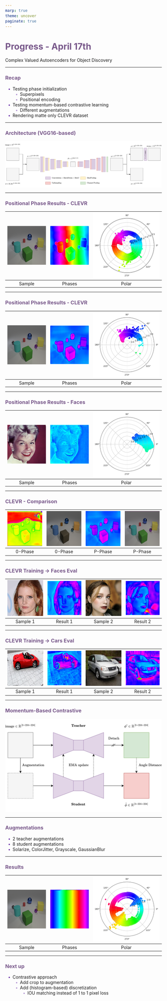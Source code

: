 ```yaml
---
marp: true
theme: uncover
paginate: true
---
```


<!-- _paginate: skip -->

# Progress - April 17th

Complex Valued Autoencoders for Object Discovery

---

### Recap

-   Testing phase initialization
    -   Superpixels
    -   Positional encoding
-   Testing momentum-based contrastive learning
    -   Different augmentations
-   Rendering matte only CLEVR dataset

---

### Architecture (VGG16-based)

![width:12in](assets/CAE.jpg)

---

### Positional Phase Results - CLEVR

| ![height:3in width:3in](assets/clevr_s.jpg) | ![height:3in width:3in](assets/clevr_p_ns.jpg) | ![height:3in width:3in](assets/clevr_c_ns.jpg) |
| :-----------------------------------------: | :--------------------------------------------: | :--------------------------------------------: |
|                   Sample                    |                     Phases                     |                     Polar                      |

---

### Positional Phase Results - CLEVR

| ![height:3in width:3in](assets/clevr_s.jpg) | ![height:3in width:3in](assets/clevr_p.jpg) | ![height:3in width:3in](assets/clevr_c.jpg) |
| :-----------------------------------------: | :-----------------------------------------: | :-----------------------------------------: |
|                   Sample                    |                   Phases                    |                    Polar                    |

---

### Positional Phase Results - Faces

| ![height:3in width:3in](assets/celeb_s.jpg) | ![height:3in width:3in](assets/celeb_p.jpg) | ![height:3in width:3in](assets/celeb_c.jpg) |
| :-----------------------------------------: | :-----------------------------------------: | :-----------------------------------------: |
|                   Sample                    |                   Phases                    |                    Polar                    |

---

### CLEVR - Comparison

| ![height:2.5in width:2.5in](assets/clevr_p_np.jpg) | ![height:2.5in width:2.5in](assets/clevr_r_np.jpg) | ![height:2.5in width:2.5in](assets/clevr_p.jpg) | ![height:2.5in width:2.5in](assets/clevr_r.jpg) |
| :------------------------------------------------: | :------------------------------------------------: | :---------------------------------------------: | :---------------------------------------------: |
|                      0-Phase                       |                      0-Phase                       |                     P-Phase                     |                     P-Phase                     |

---

### CLEVR Training -> Faces Eval

| ![height:2.5in width:2.5in](assets/cf_s1.jpg) | ![height:2.5in width:2.5in](assets/cf_p1.jpg) | ![height:2.5in width:2.5in](assets/cf_s2.jpg) | ![height:2.5in width:2.5in](assets/cf_p2.jpg) |
| :-------------------------------------------: | :-------------------------------------------: | :-------------------------------------------: | :-------------------------------------------: |
|                   Sample 1                    |                   Result 1                    |                   Sample 2                    |                   Result 2                    |

---

### CLEVR Training -> Cars Eval

| ![height:2.5in width:2.5in](assets/cc_s1.jpg) | ![height:2.5in width:2.5in](assets/cc_p1.jpg) | ![height:2.5in width:2.5in](assets/cc_s2.jpg) | ![height:2.5in width:2.5in](assets/cc_p2.jpg) |
| :-------------------------------------------: | :-------------------------------------------: | :-------------------------------------------: | :-------------------------------------------: |
|                   Sample 1                    |                   Result 1                    |                   Sample 2                    |                   Result 2                    |

---

### Momentum-Based Contrastive

![width:9in](assets/MoCAE.jpg)

---

### Augmentations

-   2 teacher augmentations
-   8 student augmentations
-   Solarize, ColorJitter, Grayscale, GaussianBlur

---

### Results

| ![height:3in width:3in](assets/clevr_s.jpg) | ![height:3in width:3in](assets/clevr_p_mo.jpg) | ![height:3in width:3in](assets/clevr_c_mo.jpg) |
| :-----------------------------------------: | :--------------------------------------------: | :--------------------------------------------: |
|                   Sample                    |                     Phases                     |                     Polar                      |

---

### Next up

-   Contrastive approach
    -   Add crop to augmentation
    -   Add (histogram-based) discretization
        -   IOU matching instead of 1 to 1 pixel loss

<style>
    section {
        background: white;
    }

    h1, h2, h3, h4, h5 {
        color: #78588a;
    }

    ul {
        width: 100%;
        list-style: none;
    }

    ul li::before {
        content: "\2022";
        color: #6b32a8;
        font-weight: bold;
        display: inline-block;
        width: 1em;
        margin-left: -1em;
    }

    ul ul li::before {
        opacity: 0.5;
    }

    section::after {
        content: attr(data-marpit-pagination) '/' attr(data-marpit-pagination-total);
        background: None;
    }
</style>
